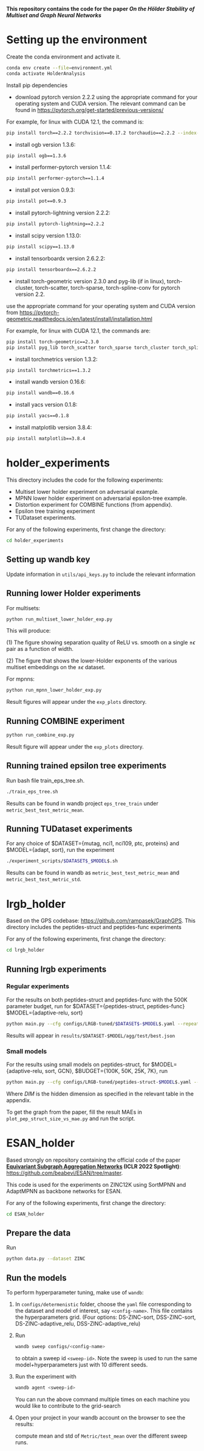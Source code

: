 **This repository contains the code for the paper *On the Hölder Stability of Multiset and Graph Neural Networks***


# Setting up the environment

Create the conda environment and activate it.

```bash
conda env create --file=environment.yml
conda activate HolderAnalysis
```

Install pip dependencies

  -  download pytorch version 2.2.2 using the appropriate command for your operating system and CUDA version.
  The relevant command can be found in https://pytorch.org/get-started/previous-versions/
  
  For example, for linux with CUDA 12.1, the command is:
  ```bash
  pip install torch==2.2.2 torchvision==0.17.2 torchaudio==2.2.2 --index-url https://download.pytorch.org/whl/cu121
  ```

  - install ogb version 1.3.6:
  ```bash
  pip install ogb==1.3.6
 ```

  - install performer-pytorch version 1.1.4:
  ```bash
  pip install performer-pytorch==1.1.4
  ```

  - install pot version 0.9.3:
  ```bash
  pip install pot==0.9.3
  ```

  -  install pytorch-lightning version 2.2.2:
  ```bash
  pip install pytorch-lightning==2.2.2
  ```

  - install scipy version 1.13.0:
  ```bash
  pip install scipy==1.13.0
  ```

  - install tensorboardx version 2.6.2.2:
  ```bash
  pip install tensorboardx==2.6.2.2
  ```

  - install torch-geometric version 2.3.0 and pyg-lib (if in linux), torch-cluster, torch-scatter, torch-sparse, torch-spline-conv for pytorch version 2.2.
  
  use the appropriate command for your operating system and CUDA version from https://pytorch-geometric.readthedocs.io/en/latest/install/installation.html
  
  For example, for linux with CUDA 12.1, the commands are:
  ```bash
  pip install torch-geometric==2.3.0
  pip install pyg_lib torch_scatter torch_sparse torch_cluster torch_spline_conv -f https://data.pyg.org/whl/torch-2.2.0+cu121.html
  ```

  - install torchmetrics version 1.3.2:
  ```bash
  pip install torchmetrics==1.3.2 
  ```
  
  - install wandb version 0.16.6:
  ```bash
  pip install wandb==0.16.6
  ```

  - install yacs version 0.1.8:
  ```bash
  pip install yacs==0.1.8 
  ```

  - install matplotlib version 3.8.4:
  ```bash 
  pip install matplotlib==3.8.4
  ```



# holder_experiments

This directory includes the code for the following experiments:
- Multiset lower holder experiment on adversarial example.
- MPNN lower holder experiment on adversarial epsilon-tree example.
- Distortion experiment for COMBINE functions (from appendix).
- Epsilon tree training experiment
- TUDataset experiments. 

For any of the following experiments, first change the directory:
```bash
cd holder_experiments
```

## Setting up wandb key

Update information in `utils/api_keys.py` to include the relevant information

## Running lower Holder experiments
For multisets:
```bash
python run_multiset_lower_holder_exp.py
```
This will produce: 

(1) The figure showing separation quality of ReLU vs. smooth on a single $\pm\epsilon$ pair as a function of width.

(2)  The figure that shows the lower-Holder exponents of the various multiset embeddings on the $\pm\epsilon$ dataset.

For mpnns:
```bash
python run_mpnn_lower_holder_exp.py
```
Result figures will appear under the `exp_plots` directory.


## Running COMBINE experiment
```bash
python run_combine_exp.py
```
Result figure will appear under the `exp_plots` directory.

## Running trained epsilon tree experiments
Run bash file train_eps_tree.sh.
```bash
./train_eps_tree.sh
```
Results can be found in wandb project `eps_tree_train` under `metric_best_test_metric_mean`.

## Running TUDataset experiments
For any choice of $DATASET={mutag, nci1, nci109, ptc, proteins} and $MODEL={adapt, sort}, run the experiment
```bash
./experiment_scripts/$DATASET$_$MODEL$.sh
```

Results can be found in wandb as `metric_best_test_metric_mean` and `metric_best_test_metric_std`.






# lrgb_holder
Based on the GPS codebase: https://github.com/rampasek/GraphGPS. 
This directory includes the peptides-struct and peptides-func experiments

For any of the following experiments, first change the directory:
```bash
cd lrgb_holder
```


## Running lrgb experiments
### Regular experiments
For the results on both peptides-struct and peptides-func with the 500K parameter budget, run for $DATASET={peptides-struct, peptides-func} $MODEL={adaptive-relu, sort}
```bash
python main.py --cfg configs/LRGB-tuned/$DATASET$-$MODEL$.yaml --repeat 4 wandb.use False
```

Results will appear in `results/$DATASET-$MODEL/agg/test/best.json`
### Small models
For the results using small models on peptides-struct, for $MODEL={adaptive-relu, sort, GCN}, $BUDGET={100K, 50K, 25K, 7K}, run
```bash
python main.py --cfg configs/LRGB-tuned/peptides-struct-$MODEL$.yaml --repeat 4 name_tag $BUDGET$ wandb.use False gnn.dim_inner $DIM$
```
Where $DIM$ is the hidden dimension as specified in the relevant table in the appendix. 

To get the graph from the paper, fill the result MAEs in `plot_pep_struct_size_vs_mae.py` and run the script.



# ESAN_holder

Based strongly on repository containing the official code of the paper
**[Equivariant Subgraph Aggregation Networks](https://arxiv.org/abs/2110.02910) (ICLR 2022 Spotlight)**:
https://github.com/beabevi/ESAN/tree/master. 

This code is used for the experiments on ZINC12K using SortMPNN and AdaptMPNN as backbone networks for ESAN.


For any of the following experiments, first change the directory:
```bash
cd ESAN_holder
```

## Prepare the data
Run
```bash
python data.py --dataset ZINC
```

## Run the models

To perform hyperparameter tuning, make use of `wandb`:

1. In `configs/determenistic` folder, choose the `yaml` file corresponding to the dataset and model of interest, say `<config-name>`. This file contains the hyperparameters grid. (Four options: DS-ZINC-sort, DSS-ZINC-sort, DS-ZINC-adaptive_relu, DSS-ZINC-adaptive_relu)

2. Run
    ```bash
    wandb sweep configs/<config-name>
    ````
    to obtain a sweep id `<sweep-id>`. Note the sweep is used to run the same model+hyperparameters just with 10 different seeds.

3. Run the experiment with
    ```bash
    wandb agent <sweep-id>
    ```
    You can run the above command multiple times on each machine you would like to contribute to the grid-search

4. Open your project in your wandb account on the browser to see the results:
    
    compute mean and std of `Metric/test_mean` over the different sweep runs.